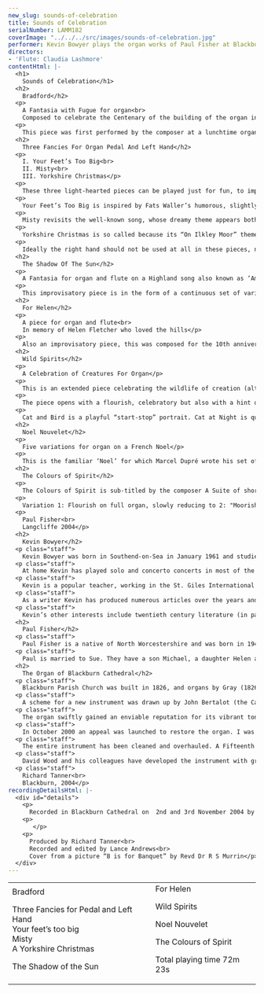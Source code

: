 ```yaml
---
new_slug: sounds-of-celebration
title: Sounds of Celebration
serialNumber: LAMM182
coverImage: "../../../src/images/sounds-of-celebration.jpg"
performer: Kevin Bowyer plays the organ works of Paul Fisher at Blackburn Cathedral
directors:
- 'Flute: Claudia Lashmore'
contentHtml: |-
  <h1>
    Sounds of Celebration</h1>
  <h2>
    Bradford</h2>
  <p>
    A Fantasia with Fugue for organ<br>
    Composed to celebrate the Centenary of the building of the organ in Bradford Cathedral in 1904</p>
  <p>
    This piece was first performed by the composer at a lunchtime organ recital in the Cathedral. It combines contrapuntal with chorale-style sections. The “BRADFORD” theme (B-B-A-D-F-G-Bb-D) is played on Great and then Swell, and forms the basis for all subsequent material. The theme is treated contrapuntally before a hushed episode which leads into a broad Chorale. An Allegretto, sprightly but with darker episodes, moves into a second shorter appearance of the Chorale. This gives way to a Fugue (con moto) which builds to a massive densely-textured climax over double-pedalling. A quick decrescendo leads into a second statement of the ‘hushed’ episode. The piece ends with the Chorale, stated in full, and a Coda marked “Massive” and then “Cataclysmic” as solo trumpets have the last word.</p>
  <h2>
    Three Fancies For Organ Pedal And Left Hand</h2>
  <p>
    I. Your Feet’s Too Big<br>
    II. Misty<br>
    III. Yorkshire Christmas</p>
  <p>
    These three light-hearted pieces can be played just for fun, to improve technique (especially for trio playing) and as concert items. They are each written in A-B-A form.</p>
  <p>
    Your Feet’s Too Big is inspired by Fats Waller’s humorous, slightly cruel jazz song, and you will hear some of the footsteps and rhythms of the original in this tribute, which is headed “with apologies to the late Fats Waller”.</p>
  <p>
    Misty revisits the well-known song, whose dreamy theme appears both on an 8-foot pedal and on the manuals, to a rocking accompaniment.</p>
  <p>
    Yorkshire Christmas is so called because its “On Ilkley Moor” theme was originally used for the carol “While Shepherds Watched”. Here it is transposed into 3/4 time, with a brief “In Dulci Jubilo” episode half-way through. It ends in dark disturbance (the shadow of the Cross over Christmas?).</p>
  <p>
    Ideally the right hand should not be used at all in these pieces, not even for registration!</p>
  <h2>
    The Shadow Of The Sun</h2>
  <p>
    A Fantasia for organ and flute on a Highland song also known as ‘Amazing Grace’</p>
  <p>
    This improvisatory piece is in the form of a continuous set of variations in which the theme, on the whole, remains essentially unaltered. It opens in a hushed manner on the organ, suggestive of the bagpipes. The flute then plays the first part of the theme leading into the variations. The introduction of the closed ‘full Swell’ halfway through signals the start of a big crescendo which culminates in a massive statement of the melody on full organ with double pedalling. The piece then slowly dies away, ending on a pedal “drone’ and the briefest of references on the flute to ‘Auld Lang Syne’, a melody with echoes of the main theme.</p>
  <h2>
    For Helen</h2>
  <p>
    A piece for organ and flute<br>
    In memory of Helen Fletcher who loved the hills</p>
  <p>
    Also an improvisatory piece, this was composed for the 10th anniversary memorial service of Helen Fletcher, a friend who died at the age of 11 in a riding accident in North Wales. At the outset, the flute followed by the organ states a plainchant setting of Psalm 121 “I will lift up my eyes to the hills”. The name ‘Helen” then appears in its musical form (BEDEF). Both these melodies recur throughout the piece. Shortly afterwards we hear a brief plainchant theme from the ‘Office for the Dead’. One more theme is then heard in the tenor over a deep pedal, a musical spelling of “Y Wyddfa’, the Welsh for Snowdon. This too recurs especially during the “poco agitato’ middle section which depicts the rising intensity of a climb up Snowdon, a mountain Helen loved. The final section is a quiet and gentle reflection on the Psalm 121 plainchant.</p>
  <h2>
    Wild Spirits</h2>
  <p>
    A Celebration of Creatures For Organ</p>
  <p>
    This is an extended piece celebrating the wildlife of creation (although it includes the not-so-wild domestic cat!). The animals featured are Cat and Bird, Cat at Night, Serpents, the Fishes of the Sea, Vietnamese PotBellied Pig, and Whale.</p>
  <p>
    The piece opens with a flourish, celebratory but also with a hint of darkness and tragedy, which depicts “wild things”. This flourish returns briefly before Fishes of the Sea and Whale. The “vast space” theme then follows ppp, followed by an extract from the hymn tune “All things bright and beautiful”: both these appear in various forms throughout the piece, within and between the sections.</p>
  <p>
    Cat and Bird is a playful “start-stop” portrait. Cat at Night is quiet and mysterious. Serpents is slightly sinister (whole-tone scale). Fishes of the Sea is a watery toccata, bright but with some ominous episodes hinting at dark depths - “here be dragons”. Vietnamese Pot-Bellied Pig is gentle and amorous, with the occasional soft grunt on the pedals. Whale is a surging song of passion, rising to a great climax on trumpets with full organ, and gradually dying away to bring the piece to a hushed close -the peace of eternity, stretching into infinity, but tinged with an infinite sadness.</p>
  <h2>
    Noel Nouvelet</h2>
  <p>
    Five variations for organ on a French Noel</p>
  <p>
    This is the familiar ‘Noel’ for which Marcel Dupré wrote his set of more extended variations. The theme is first stated over a somewhat ambiguous chromatic harmony in the home key of D minor. There follows a short Canon in the dominant and then a variation for the Pedals in F minor. The next variation, no 3, descends a semi-tone into a subdued, quite static E minor, fragments of the melody being scored for Flute solo over Swell Celestes. A more angular mildly dissonant variation in D (the home key) leads via a gradual crescendo into the final Variation 5, a humorous, perhaps slightly subversive “non-finale’ Waltz in D major.</p>
  <h2>
    The Colours of Spirit</h2>
  <p>
    The Colours of Spirit is sub-titled by the composer A Suite of short pieces for trying out a new organ, based on Veni Creator Spiritus. The ten short variations, each of which is designed to highlight a specific organ colour, are linked by ‘bridge passages’. Although set out for a three-manual organ, it may be easily adapted to one of two.</p>
  <p>
    Variation 1: Flourish on full organ, slowly reducing to 2: "Moorish" variation on clarabella &amp; strings 3: Plainsong melody on quiet foundations 4: Soft 8 and 4 foot stops 5: Chorale-like variation on the diapasons 6: Hushed variation for flute accompanied by celestes 7: Mixtures 8: Slow crescendo through the diapason chorus 9: A soft reed variation in 5/4 10: Trumpet fanfares against full Swell leading to a final statement on full organ of the plainsong theme.</p>
  <p>
    Paul Fisher<br>
    Langcliffe 2004</p>
  <h2>
    Kevin Bowyer</h2>
  <p class="staff">
    Kevin Bowyer was born in Southend-on-Sea in January 1961 and studied with Christopher Bowers-Broadbent, David Sanger, Virginia Black and Paul Steinitz. He has won first prizes in five international organ competitions (St. Albans, Dublin, Paisley, Odense and Calgary) and has gained a reputation for playing unusual and new music and for taking on “impossible” projects. In 1987 he gave the world premiere of Kaikhosru Sorabji’s two hour solo Symphony for Organ, considered “impossible” ever since its publication in 1925. Other UK premieres have included works by Brian Ferneyhough (Sieben Sterne), Charles Wuorinen (Natural Fantasy) and Iannis Xenakis (Gmeeoorh).</p>
  <p class="staff">
    At home Kevin has played solo and concerto concerts in most of the major venues and festivals including the Royal Festival Hall, Royal Albert Hall as part of the Proms, St. Paul’s Cathedral as part of the City of London Festival, Huddersfield Contemporary Music Festival and at the Aldeburgh, Canterbury Cathedral, Hexham Abbey, St. Albans and St. Magnus, Orkney Island festivals. Trips and tours abroad have taken him throughout Europe, North America, Australia and Japan. In summer 2003 he played the complete solo organ Symphonies of Widor and Vierne and the complete organ works of Olivier Messiaen in three concerts in the same week, 16 hours of music, at St. Giles, Cripplegate.</p>
  <p class="staff">
    Kevin is a popular teacher, working in the St. Giles International Organ School and at the Royal Northern College of Music in Manchester. He has lectured and given masterclasses in many countries and appears regularly on the staff of the Oundle Summer School for Young Organists.</p>
  <p class="staff">
    As a writer Kevin has produced numerous articles over the years and regularly contributes a humorous column to Organists’ Review. His article, “Twentieth Century European Organ Music – A Toast”, cast as a play set in a Cotswolds pub, in the Incorporated Association of Organists’ Millennium Book was described by one reviewer as “quite simply the best piece of writing on organ music that I have ever seen.”</p>
  <p class="staff">
    Kevin’s other interests include twentieth century literature (in particular Joyce, Beckett and the Powys family), real ale and malt whiskies. His favourite pastime is sleeping, although he doesn’t get much chance these days.</p>
  <h2>
    Paul Fisher</h2>
  <p class="staff">
    Paul Fisher is a native of North Worcestershire and was born in 1943. The composer worked for 30 years as an ordained minister in the Church of England before taking early 'retirement' to live in the Yorkshire Dales and concentrate on music, art, climbing and hill-walking. A piano diploma holder from the (then) Birmingham School of Music and Royal College of Music, Paul began serious organ studies and composition about 8 years ago, studying performance with Stephen Layton, Anne Marsden Thomas, Gerard Brooks and currently with Kevin Bowyer. Paul composes mainly for the organ, but has also written some other instrumental works and choral music. His music is inspired by encounters with people, and by events and celebrations, the natural world and spirituality. Humour and passion in music is very important to him.</p>
  <p class="staff">
    Paul is married to Sue. They have a son Michael, a daughter Helen and two cats</p>
  <h2>
    The Organ of Blackburn Cathedral</h2>
  <p class="staff">
    Blackburn Parish Church was built in 1826, and organs by Gray (1826 and 1831) and Cavaillé-Coll (1875) were placed on the west wall of the church. The building was re-consecrated as a Cathedral in 1926, when the Diocese of Blackburn was established, and ambitious plans to extend the building were drawn up. When the large transepts were completed in 1953, Henry Willis III was commissioned to move the organ to a bridge at the East end of the Nave. In 1964 the organ was taken down so that a temporary wall could be built, dividing the nave from the transepts to enable work to begin on restoring the nave, whilst the remainder of the cathedral could be used for worship. J.W. Walker and Sons removed the organ and lent the cathedral a four-rank, totally enclosed, extension organ, which served well for five years.</p>
  <p class="staff">
    A scheme for a new instrument was drawn up by John Bertalot (the Cathedral Organist), in consultation with Francis Jackson and Bert Collop (managing director of Walker’s). William Thompson, a generous benefactor from Burnley who had already given large sums of money for the restoration of the Nave and the building of the Lantern Tower and Spire, was asked by John Bertalot to give £30,000 to pay for the new organ. On 20th March, 1968, an envelope arrived from him with a cheque for 30,000 guineas (£31, 500) made out to John Bertalot. The new organ was dedicated on 20th December 1969. It was voiced by Walter Goodey and Dennis Thurlow. John Hayward, the artist, consulted with Walker’s to produce the stunning highly coloured organ “cases”, including swell boxes which are in full view, and a doubly mitred Serpent, coloured green and gold.</p>
  <p class="staff">
    The organ swiftly gained an enviable reputation for its vibrant tonal quality, most notably the fiery reed stops. However, from as early as 1983, serious problems became apparent, particularly in relation to the wind system and action. At the same time, the Lantern Tower also required major work, thus delaying work to the organ. In 1994, shortly after Gordon Stewart’s appointment as Director of Music, David Wood took over the care of the organ. Some short term problems were attended to and the console was modernised.</p>
  <p class="staff">
    In October 2000 an appeal was launched to restore the organ. I was keen that all of the 1969 tonal features should be retained, but that the opportunity should be taken to provide various extra colours to enhance and better equip an instrument that is expected not only to accompany liturgy on a daily basis, but also to present the complete range of solo repertoire in a stylistic manner. For example, I felt that an Oboe on the Swell and a Fifteenth on the Great were essential additions. Also that a reed at 8’ pitch on the Positive and a Vox Humana would be useful and that the organ really needed additional 8’ foundation pitch, more gravitas on the Pedal and extra 16’ manual tone. In order to address these desired tonal additions and to bring the organ into proper working order, I devised a scheme to restore and enlarge the organ, in consultation with David Briggs, John Bertalot, Canon Andrew Hindley, Greg Morris and David Wood. The organ was restored and enlarged between July 2001 and June 2002, during which time a Rodgers digital instrument was used.</p>
  <p class="staff">
    The entire instrument has been cleaned and overhauled. A Fifteenth on the Great and a Cliquot-style Cromorne on the Positive have been added. The new Solo department has been positioned above the Great, with new stops: Flûte Harmonique 8’, Viola 8’, Viola Céleste 8’, Flûte Octaviante 4’ and Voix Humaine. The old Swell Cromorne has been moved to the Solo, and renamed “Clarinette”; in its place on the Swell is a new Hautbois. Two new ranks of pipes have been made available on the Pedal: a 6 2/5 Grosse Tierce and 10 2/3 Grosse Quint. Two new digital ranks, by Walker Technical Company USA, have also been made available on the Pedal: 32’ Sub Principal and 16’ Flûte Ouverte. A wealth of octave and sub-octave couplers have been provided. A new 4 manual console has been built by Wood of Huddersfield, in the style of the original 3 manual console. A new Cymbelstern and star have been added and safety features for maintaining the instrument have been incorporated.</p>
  <p class="staff">
    David Wood and his colleagues have developed the instrument with great skill; they have breathed new life into all the wonderful original colours which had been sounding tired for some years and have blended new ranks into the organ in such a sensitive way. The result is an incredibly versatile and reliable instrument with a tremendous range of dynamic and tonal colour, coupled with a sense of sheer power, but also great subtlety and tremendous beauty. There are few organs in the world that can demonstrate the entire solo repertoire with such a convincing sense of style. It is also a fantastic organ for the liturgy, capable of accompanying choir and congregation in a sensitive manner. The full range of the organ’s capabilities was shown off to great effect at the opening recital by David Briggs on 6th July 2002. This recording provides further evidence!</p>
  <p class="staff">
    Richard Tanner<br>
    Blackburn, 2004</p>
recordingDetailsHtml: |-
  <div id="details">
    <p>
      Recorded in Blackburn Cathedral on  2nd and 3rd November 2004 by kind permission of the Dean and Chapter</p>
    <p>
       </p>
    <p>
      Produced by Richard Tanner<br>
      Recorded and edited by Lance Andrews<br>
      Cover from a picture “B is for Banquet” by Revd Dr R S Murrin</p>
  </div>
---
```


<table class="tracktable">
  <tbody>
    <tr>
      <td class="column1">
        <span class="composer">Bradford</span>
        <p>
          <span class="composer">Three Fancies for Pedal and Left Hand<br>
          </span>Your feet’s too big<br>
          Misty<br>
          A Yorkshire Christmas</p>
        <p>
          <span class="composer">The Shadow of the Sun</span></p>
      </td>
      <td class="column2">
        <span class="composer">For Helen</span>
        <p>
          <span class="composer">Wild Spirits</span></p>
        <p>
          <span class="composer">Noel Nouvelet</span></p>
        <p>
          <span class="composer">The Colours of Spirit</span></p>
        <p>
          <span id="playingtime">Total playing time 72m 23s</span></p>
      </td>
    </tr>
  </tbody>
</table>
